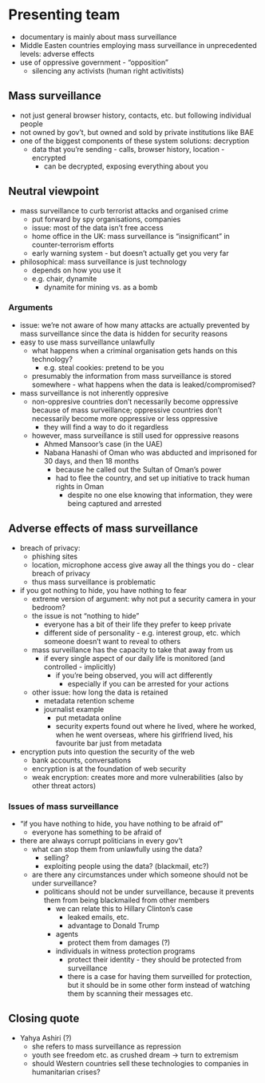 # Presenting team
- documentary is mainly about mass surveillance
- Middle Easten countries employing mass surveillance in unprecedented levels: adverse effects
- use of oppressive government - “opposition”
	- silencing any activists (human right activitists)

## Mass surveillance
- not just general browser history, contacts, etc. but following individual people
- not owned by gov’t, but owned and sold by private institutions like BAE
- one of the biggest components of these system solutions: decryption
	- data that you’re sending - calls, browser history, location - encrypted
		- can be decrypted, exposing everything about you

## Neutral viewpoint
- mass surveillance to curb terrorist attacks and organised crime
	- put forward by spy organisations, companies
	- issue: most of the data isn’t free access
	- home office in the UK: mass surveillance is “insignificant” in counter-terrorism efforts
	- early warning system - but doesn’t actually get you very far
- philosophical: mass surveillance is just technology
	- depends on how you use it
	- e.g. chair, dynamite
		- dynamite for mining vs. as a bomb

### Arguments
- issue: we’re not aware of how many attacks are actually prevented by mass surveillance since the data is hidden for security reasons
- easy to use mass surveillance unlawfully
	- what happens when a criminal organisation gets hands on this technology?
		- e.g. steal cookies: pretend to be you
	- presumably the information from mass surveillance is stored somewhere - what happens when the data is leaked/compromised?
- mass surveillance is not inherently oppresive
	- non-oppresive countries don’t necessarily become oppressive because of mass surveillance; oppressive countries don’t necessarily become more oppressive or less oppressive
		- they will find a way to do it regardless
	- however, mass surveillance is still used for oppressive reasons
		- Ahmed Mansoor’s case (in the UAE)
		- Nabana Hanashi of Oman who was abducted and imprisoned for 30 days, and then 18 months
			- because he called out the Sultan of Oman’s power
			- had to flee the country, and set up initiative to track human rights in Oman
				- despite no one else knowing that information, they were being captured and arrested

## Adverse effects of mass surveillance
- breach of privacy:
	- phishing sites
	- location, microphone access give away all the things you do - clear breach of privacy
	- thus mass surveillance is problematic
- if you got nothing to hide, you have nothing to fear
	- extreme version of argument: why not put a security camera in your bedroom?
	- the issue is not “nothing to hide”
		- everyone has a bit of their life they prefer to keep private
		- different side of personality - e.g. interest group, etc. which someone doesn’t want to reveal to others
	- mass surveillance has the capacity to take that away from us
		- if every single aspect of our daily life is monitored (and controlled - implicitly)
			- if you’re being observed, you will act differently
				- especially if you can be arrested for your actions
	- other issue: how long the data is retained
		- metadata retention scheme
		- journalist example
			- put metadata online
			- security experts found out where he lived, where he worked, when he went overseas, where his girlfriend lived, his favourite bar just from metadata
- encryption puts into question the security of the web
	- bank accounts, conversations
	- encryption is at the foundation of web security
	- weak encryption: creates more and more vulnerabilities (also by other threat actors)

### Issues of mass surveillance
- “if you have nothing to hide, you have nothing to be afraid of”
	- everyone has something to be afraid of
- there are always corrupt politicians in every gov’t
	- what can stop them from unlawfully using the data?
		- selling?
		- exploiting people using the data? (blackmail, etc?)
	- are there any circumstances under which someone should not be under surveillance?
		- politicans should not be under surveillance, because it prevents them from being blackmailed from other members
			- we can relate this to Hillary Clinton’s case
				- leaked emails, etc.
				- advantage to Donald Trump
			- agents
				- protect them from damages (?)
			- individuals in witness protection programs
				- protect their identity - they should be protected from surveillance
				- there is a case for having them surveilled for protection, but it should be in some other form instead of watching them by scanning their messages etc.

## Closing quote
- Yahya Ashiri (?)
	- she refers to mass surveillance as repression
	- youth see freedom etc. as crushed dream -> turn to extremism
	- should Western countries sell these technologies to companies in humanitarian crises?